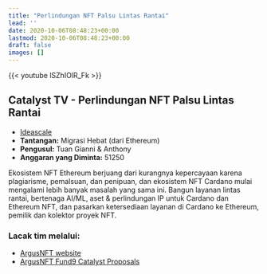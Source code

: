 ```yaml
---
title: "Perlindungan NFT Palsu Lintas Rantai"
lead: ''
date: 2020-10-06T08:48:23+00:00
lastmod: 2020-10-06T08:48:23+00:00
draft: false
images: []
---
```


{{<  youtube lSZhIOlR_Fk >}}

## Catalyst TV - Perlindungan NFT Palsu Lintas Rantai

- [Ideascale](https://cardano.ideascale.com/c/idea/414165)
- **Tantangan:** Migrasi Hebat (dari Ethereum)
- **Pengusul:** Tuan Gianni &amp; Anthony
- **Anggaran yang Diminta:** 51250

Ekosistem NFT Ethereum berjuang dari kurangnya kepercayaan karena plagiarisme, pemalsuan, dan penipuan, dan ekosistem NFT Cardano mulai mengalami lebih banyak masalah yang sama ini. Bangun layanan lintas rantai, bertenaga AI/ML, aset &amp; perlindungan IP untuk Cardano dan Ethereum NFT, dan pasarkan ketersediaan layanan di Cardano ke Ethereum, pemilik dan kolektor proyek NFT.

### Lacak tim melalui:

- [ArgusNFT website](https://argusnft.com/)
- [ArgusNFT Fund9 Catalyst Proposals](https://linktr.ee/arguscatalyst)
